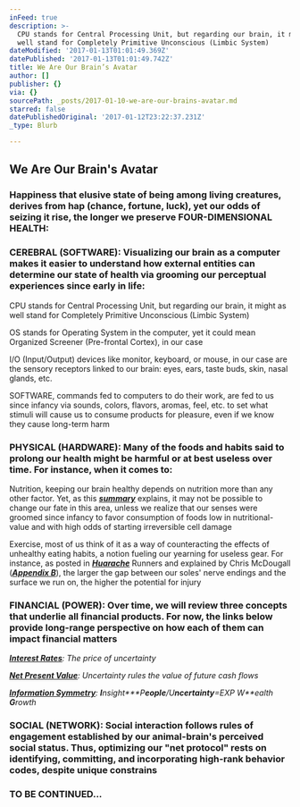 ```yaml
---
inFeed: true
description: >-
  CPU stands for Central Processing Unit, but regarding our brain, it might as
  well stand for Completely Primitive Unconscious (Limbic System)
dateModified: '2017-01-13T01:01:49.369Z'
datePublished: '2017-01-13T01:01:49.742Z'
title: We Are Our Brain’s Avatar
author: []
publisher: {}
via: {}
sourcePath: _posts/2017-01-10-we-are-our-brains-avatar.md
starred: false
datePublishedOriginal: '2017-01-12T23:22:37.231Z'
_type: Blurb

---
```

## **We Are Our Brain's Avatar**

### **Happiness that elusive state of being among living creatures, derives from hap (chance, fortune, luck), yet our odds of seizing it rise, the longer we preserve FOUR-DIMENSIONAL HEALTH:**

### **CEREBRAL (SOFTWARE)**: Visualizing our brain as a computer makes it easier to understand how external entities can determine our state of health via grooming our perceptual experiences since early in life:

CPU stands for Central Processing Unit, but regarding our brain, it might as well stand for Completely Primitive Unconscious (Limbic System)

OS stands for Operating System in the computer, yet it could mean Organized Screener (Pre-frontal Cortex), in our case

I/O (Input/Output) devices like monitor, keyboard, or mouse, in our case are the sensory receptors linked to our brain: eyes, ears, taste buds, skin, nasal glands, etc.

SOFTWARE, commands fed to computers to do their work, are fed to us since infancy via sounds, colors, flavors, aromas, feel, etc. to set what stimuli will cause us to consume products for pleasure, even if we know they cause long-term harm

### **PHYSICAL (HARDWARE)**: Many of the foods and habits said to prolong our health might be harmful or at best useless over time. For instance, when it comes to:

Nutrition, keeping our brain healthy depends on nutrition more than any other factor. Yet, as this _**[summary][0]**_ explains, it may not be possible to change our fate in this area, unless we realize that our senses were groomed since infancy to favor consumption of foods low in nutritional-value and with high odds of starting irreversible cell damage

Exercise, most of us think of it as a way of counteracting the effects of unhealthy eating habits, a notion fueling our yearning for useless gear. For instance, as posted in _**[Huarache][1]**_ Runners and explained by Chris McDougall (_**[Appendix B][0]**_), the larger the gap between our soles' nerve endings and the surface we run on, the higher the potential for injury

### **FINANCIAL (POWER)**: Over time, we will review three concepts that underlie all financial products. For now, the links below provide long-range perspective on how each of them can impact financial matters

_**[Interest Rates][2]**: The price of uncertainty_

_**[Net Present Value][3]**: Uncertainty rules the value of future cash flows_

_**[Information Symmetry][4]**: **I**nsight**\*P**eople**/U**ncertainty**=EXP W**ealth **G**rowth_

### **SOCIAL (NETWORK):** Social interaction follows rules of engagement established by our animal-brain's perceived social status. Thus, optimizing our "net protocol" rests on identifying, committing, and incorporating high-rank behavior codes, despite unique constrains

### **TO BE CONTINUED...**

[0]: http://www.infoasy.com/2016/07/hack-matrix_29.html
[1]: https://www.strava.com/clubs/huarache-runners
[2]: http://sequoian.com/wp-content/uploads/2015/12/The_Fixed-Income_Mother_of_All_Bubbles_E.pdf
[3]: http://sequoian.com/wp-content/uploads/2016/10/The-Discount-Rate-Pyramid-Scheme-2.0.pdf
[4]: http://sequoian.com/wp-content/uploads/2015/12/INCLUSIVE_CAPITALISM_SPRINGS_FROM_INFOR.pdf